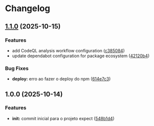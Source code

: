 # Changelog

## [1.1.0](https://github.com/t8ngs/expect/compare/v1.0.0...v1.1.0) (2025-10-15)


### Features

* add CodeQL analysis workflow configuration ([c385084](https://github.com/t8ngs/expect/commit/c38508412c1159bdca71c1899d14afd199fd9300))
* update dependabot configuration for package ecosystem ([42120b4](https://github.com/t8ngs/expect/commit/42120b4ccee6725bac820e1b861fc5603f841586))


### Bug Fixes

* **deploy:** erro ao fazer o deploy do npm ([614e7c3](https://github.com/t8ngs/expect/commit/614e7c36b7fc0a75b7b8a1be6213ced49055f942))

## 1.0.0 (2025-10-14)


### Features

* **init:** commit inicial para o projeto expect ([548b1d4](https://github.com/t8ngs/expect/commit/548b1d4aaf29101f119a2bfbaf2942d3408544e6))
